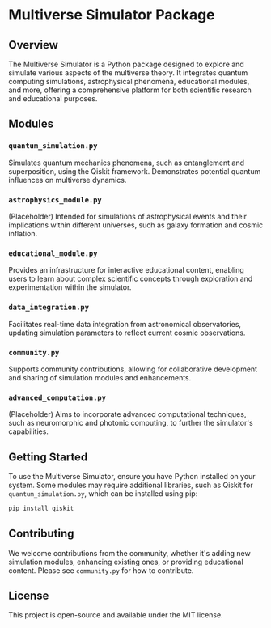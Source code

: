 
# Multiverse Simulator Package

## Overview
The Multiverse Simulator is a Python package designed to explore and simulate various aspects of the multiverse theory. It integrates quantum computing simulations, astrophysical phenomena, educational modules, and more, offering a comprehensive platform for both scientific research and educational purposes.

## Modules

### `quantum_simulation.py`
Simulates quantum mechanics phenomena, such as entanglement and superposition, using the Qiskit framework. Demonstrates potential quantum influences on multiverse dynamics.

### `astrophysics_module.py`
(Placeholder) Intended for simulations of astrophysical events and their implications within different universes, such as galaxy formation and cosmic inflation.

### `educational_module.py`
Provides an infrastructure for interactive educational content, enabling users to learn about complex scientific concepts through exploration and experimentation within the simulator.

### `data_integration.py`
Facilitates real-time data integration from astronomical observatories, updating simulation parameters to reflect current cosmic observations.

### `community.py`
Supports community contributions, allowing for collaborative development and sharing of simulation modules and enhancements.

### `advanced_computation.py`
(Placeholder) Aims to incorporate advanced computational techniques, such as neuromorphic and photonic computing, to further the simulator's capabilities.

## Getting Started
To use the Multiverse Simulator, ensure you have Python installed on your system. Some modules may require additional libraries, such as Qiskit for `quantum_simulation.py`, which can be installed using pip:

```bash
pip install qiskit
```

## Contributing
We welcome contributions from the community, whether it's adding new simulation modules, enhancing existing ones, or providing educational content. Please see `community.py` for how to contribute.

## License
This project is open-source and available under the MIT license.
